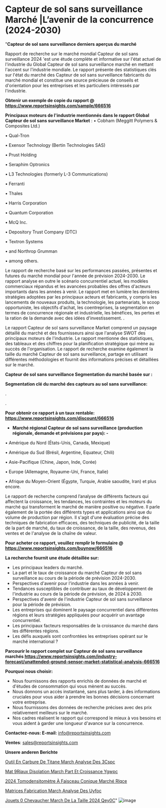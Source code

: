 # Capteur de sol sans surveillance Marché |L’avenir de la concurrence (2024-2030)

"<strong>Capteur de sol sans surveillance derniers aperçus du marché</strong>

Rapport de recherche sur le marché mondial Capteur de sol sans surveillance 2024 'est une étude complète et informative sur l'état actuel de l'industrie du Global Capteur de sol sans surveillance marché en mettant l'accent sur l'industrie mondiale. Le rapport présente des statistiques clés sur l'état du marché des Capteur de sol sans surveillance fabricants du marché mondial et constitue une source précieuse de conseils et d'orientation pour les entreprises et les particuliers intéressés par l'industrie.

<strong>Obtenir un exemple de copie du rapport @ <a href=https://www.reportsinsights.com/sample/666516>https://www.reportsinsights.com/sample/666516</a></strong>

<strong>Principaux moteurs de l'industrie mentionnés dans le rapport Global Capteur de sol sans surveillance Market</strong> :
• Cobham (Meggitt Polymers & Composites Ltd.)

• Qual-Tron

• Exensor Technology (Bertin Technologies SAS)

• Prust Holding

• Seraphim Optronics

• L3 Technologies (formerly L-3 Communications)

• Ferranti

• Thales

• Harris Corporation

• Quantum Corporation

• McQ Inc.

• Depository Trust Company (DTC)

• Textron Systems

• and Northrop Grumman

• among others.

Le rapport de recherche basé sur les performances passées, présentes et futures du marché mondial pour l'année de prévision 2024-2030. Le rapport analyse en outre le scénario concurrentiel actuel, les modèles commerciaux répandus et les avancées probables des offres d'acteurs importants dans les années à venir. Le rapport met en lumière les dernières stratégies adoptées par les principaux acteurs et fabricants, y compris les lancements de nouveaux produits, la technologie, les partenariats, le scoop opportuniste, les objectifs d'achat, les coentreprises, la segmentation en termes de concurrence régionale et industrielle, les bénéfices, les pertes et la ration de la demande avec des idées d'investissement. .

Le rapport Capteur de sol sans surveillance Market comprend un paysage détaillé du marché et des fournisseurs ainsi que l'analyse SWOT des principaux moteurs de l'industrie. Le rapport mentionne des statistiques, des tableaux et des chiffres pour la planification stratégique qui mène au succès de l'organisation. Le rapport de recherche examine également la taille du marché Capteur de sol sans surveillance, partage en utilisant différentes méthodologies et fournit des informations précises et détaillées sur le marché.

<strong>Capteur de sol sans surveillance Segmentation du marché basée sur :</strong>

<strong> Segmentation clé du marché des capteurs au sol sans surveillance: </strong>

.

.

<strong>Pour obtenir ce rapport à un taux rentable: <a href=https://www.reportsinsights.com/discount/666516>https://www.reportsinsights.com/discount/666516</a></strong>
<ul>
  <li><strong>Marché régional Capteur de sol sans surveillance (production régionale, demande et prévisions par pays): -</strong></li>
</ul>
• Amérique du Nord (États-Unis, Canada, Mexique)

• Amérique du Sud (Brésil, Argentine, Equateur, Chili)

• Asie-Pacifique (Chine, Japon, Inde, Corée)

• Europe (Allemagne, Royaume-Uni, France, Italie)

• Afrique du Moyen-Orient (Égypte, Turquie, Arabie saoudite, Iran) et plus encore.

Le rapport de recherche comprend l’analyse de différents facteurs qui affectent la croissance, les tendances, les contraintes et les moteurs du marché qui transforment le marché de manière positive ou négative. Il parle également de la portée des différents types et applications ainsi que du volume de production par région. Il s'agit d'une évaluation précise des techniques de fabrication efficaces, des techniques de publicité, de la taille de la part de marché, du taux de croissance, de la taille, des revenus, des ventes et de l'analyse de la chaîne de valeur.

<strong>Pour acheter ce rapport, veuillez remplir le formulaire @   <a href=https://www.reportsinsights.com/buynow/666516>https://www.reportsinsights.com/buynow/666516</a></strong>

<strong>La recherche fournit une étude détaillée sur:</strong>
<ul>
  <li>Les principaux leaders du marché.</li>
  <li>La part et le taux de croissance du marché Capteur de sol sans surveillance au cours de la période de prévision 2024-2030.</li>
  <li>Perspectives d'avenir pour l'industrie dans les années à venir.</li>
  <li>Tendances susceptibles de contribuer au taux de développement de l'industrie au cours de la période de prévision, de 2024 à 2030.</li>
  <li>Perspectives d'avenir de l'industrie Capteur de sol sans surveillance pour la période de prévision.</li>
  <li>Les entreprises qui dominent le paysage concurrentiel dans différentes régions et leurs stratégies appliquées pour acquérir un avantage concurrentiel.</li>
  <li>Les principaux facteurs responsables de la croissance du marché dans les différentes régions.</li>
  <li>Les défis auxquels sont confrontées les entreprises opérant sur le marché international ?</li>
</ul>

<strong>Parcourir le rapport complet sur Capteur de sol sans surveillance marchés <a href=https://www.reportsinsights.com/industry-forecast/unattended-ground-sensor-market-statistical-analysis-666516>https://www.reportsinsights.com/industry-forecast/unattended-ground-sensor-market-statistical-analysis-666516</a></strong>

<strong>Pourquoi nous choisir:</strong>
<ul>
  <li>Nous fournissons des rapports enrichis de données de marché et d'études de consommation qui vous mènent au succès.</li>
  <li>Nous donnons un accès instantané, sans plus tarder, à des informations cruciales pour vous aider à prendre les bonnes décisions concernant votre entreprise.</li>
  <li>Nous fournissons des données de recherche précises avec des prix relativement meilleurs sur le marché.</li>
  <li>Nos cadres réalisent le rapport qui correspond le mieux à vos besoins et vous aident à garder une longueur d'avance sur la concurrence.</li>
</ul>
<strong>Contactez-nous:
</strong><strong>E-mail:</strong> <a href=mailto:info@reportsinsights.com>info@reportsinsights.com</a>

<strong>Ventes</strong>: <a href=mailto:sales@reportsinsights.com>sales@reportsinsights.com</a>

<strong>Unsere anderen Berichte</strong>

<a href=https://www.linkedin.com/pulse/outil-en-carbure-de-titane-march%C3%A9-analyse-des-3cspc/>Outil En Carbure De Titane March Analyse Des 3Cspc</a>

<a href=https://www.linkedin.com/pulse/mat%C3%A9riaux-disolation-march%C3%A9-part-et-croissance-ygwpc/>Mat 9Riaux Disolation March Part Et Croissance Ygwpc</a>

<a href=https://www.linkedin.com/pulse/2024-tomodensitomètre-à-faisceau-conique-marché-rlqce/>2024 Tomodensitomètre À Faisceau Conique Marché Rlqce</a>

<a href=https://www.linkedin.com/pulse/matrices-fabrication-march%C3%A9-analyse-des-uyfoc/>Matrices Fabrication March Analyse Des Uyfoc</a>

<a href=https://www.linkedin.com/pulse/jouets-%C3%A0-chevaucher-march%C3%A9-de-la-taille-2024-qey0c/>Jouets  0 Chevaucher March De La Taille 2024 Qey0C</a>"
![image](https://github.com/daminid12/RImarketdynamics/assets/158430485/768c6c12-cdf1-4d24-857c-fcb287f65ffc)
